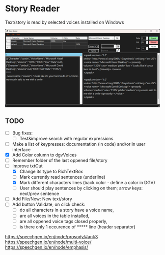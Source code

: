 ﻿# Story Reader
Text/story is read by selected voices installed on Windows

![Story Reader - Main Window](ScreenShots/FrmMain.png)

## TODO
- [ ] Bug fixes:
	- [ ] Test&improve search with regular expressions
- [ ] Make a list of keypresses: documentation (in code) and/or in user interface
- [x] Add Color column to dgvVoices
- [ ] Remember folder of the last oppened file/story
- [ ] Improve txtOut
	- [x] Change its type to RichTextBox
	- [ ] Mark currently read sentences (underline)
	- [x] Mark different characters lines (back color - define a color in DGV)
	- [ ] User should play sentences by clicking on them; arrow keys: next/prev sentence
- [ ] Add File/New: New text/story
- [ ] Add button Validate, on click check:
	- [ ] do all characters in a story have a voice name, 
	- [ ] are all voices in the table installed,
	- [ ] are all oppened voice tags closed properly,
	- [ ] is there only 1 occurence of ***** line (header separator)

https://speechgen.io/en/node/prosody/#ank3
https://speechgen.io/en/node/multi-voice/
https://speechgen.io/en/node/emphasis/
<emphasis level='strong'></emphasis>